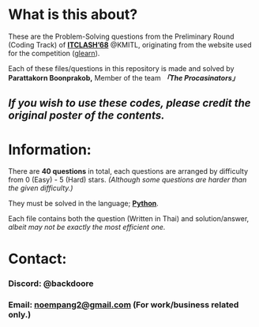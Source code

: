 # What is this about?

These are the Problem-Solving questions from the Preliminary Round (Coding Track) of [**ITCLASH’68**](https://clash.it.kmitl.ac.th/) @KMITL, originating from the website used for the competition ([glearn](https://glearn.it.kmitl.ac.th/)). 

Each of these files/questions in this repository is made and solved by **Parattakorn Boonprakob,** Member of the team ***「The Procasinators」***

## *If you wish to use these codes, please credit the original poster of the contents.*

# Information:

There are **40 questions** in total, each questions are arranged by difficulty from 0 (Easy) - 5 (Hard) stars. *(Although some questions are harder than the given difficulty.)* 

They must be solved in the language; [**Python**](https://www.python.org/).

Each file contains both the question (Written in Thai) and solution/answer, *albeit may not be exactly the most efficient one.*

# Contact:

### Discord: @backdoore

### Email: [noempang2@gmail.com](mailto:noempang2@gmail.com) (For work/business related only.)
